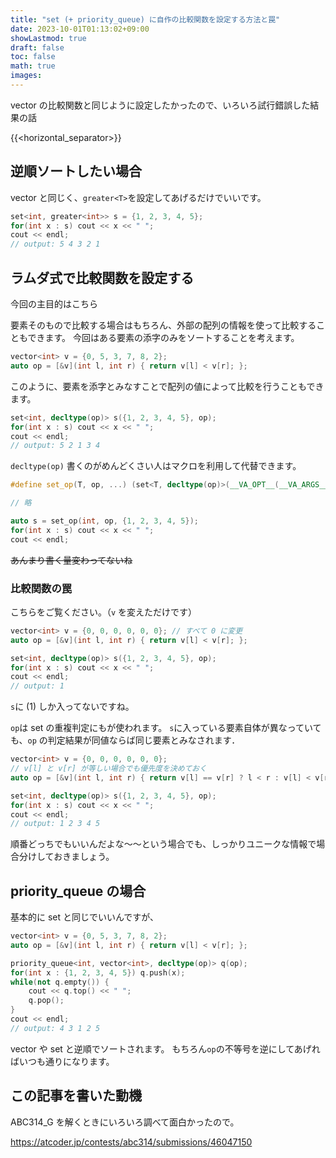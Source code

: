 ```yaml
---
title: "set (+ priority_queue) に自作の比較関数を設定する方法と罠"
date: 2023-10-01T01:13:02+09:00
showLastmod: true
draft: false
toc: false
math: true
images:
---
```


vector の比較関数と同じように設定したかったので、いろいろ試行錯誤した結果の話

{{<horizontal_separator>}}

## 逆順ソートしたい場合
vector と同じく、`greater<T>`を設定してあげるだけでいいです。

```cpp
set<int, greater<int>> s = {1, 2, 3, 4, 5};
for(int x : s) cout << x << " ";
cout << endl;
// output: 5 4 3 2 1 
```

## ラムダ式で比較関数を設定する
今回の主目的はこちら

要素そのもので比較する場合はもちろん、外部の配列の情報を使って比較することもできます。
今回はある要素の添字のみをソートすることを考えます。

```cpp
vector<int> v = {0, 5, 3, 7, 8, 2};
auto op = [&v](int l, int r) { return v[l] < v[r]; };
```

このように、要素を添字とみなすことで配列の値によって比較を行うこともできます。

```cpp
set<int, decltype(op)> s({1, 2, 3, 4, 5}, op);
for(int x : s) cout << x << " ";
cout << endl;
// output: 5 2 1 3 4 
```

`decltype(op)` 書くのがめんどくさい人はマクロを利用して代替できます。

```cpp
#define set_op(T, op, ...) (set<T, decltype(op)>(__VA_OPT__(__VA_ARGS__, ) op))

// 略

auto s = set_op(int, op, {1, 2, 3, 4, 5});
for(int x : s) cout << x << " ";
cout << endl;
```

~~あんまり書く量変わってないね~~

### 比較関数の罠
こちらをご覧ください。（`v` を変えただけです）
```cpp
vector<int> v = {0, 0, 0, 0, 0, 0}; // すべて 0 に変更
auto op = [&v](int l, int r) { return v[l] < v[r]; };

set<int, decltype(op)> s({1, 2, 3, 4, 5}, op);
for(int x : s) cout << x << " ";
cout << endl;
// output: 1 
```

`s`に \(1\) しか入ってないですね。

`op`は set の重複判定にもが使われます。
`s`に入っている要素自体が異なっていても、`op` の判定結果が同値ならば同じ要素とみなされます．

```cpp
vector<int> v = {0, 0, 0, 0, 0, 0};
// v[l] と v[r] が等しい場合でも優先度を決めておく
auto op = [&v](int l, int r) { return v[l] == v[r] ? l < r : v[l] < v[r]; };

set<int, decltype(op)> s({1, 2, 3, 4, 5}, op);
for(int x : s) cout << x << " ";
cout << endl;
// output: 1 2 3 4 5 
```

順番どっちでもいいんだよな～～という場合でも、しっかりユニークな情報で場合分けしておきましょう。

## priority_queue の場合
基本的に set と同じでいいんですが、

```cpp
vector<int> v = {0, 5, 3, 7, 8, 2};
auto op = [&v](int l, int r) { return v[l] < v[r]; };

priority_queue<int, vector<int>, decltype(op)> q(op);
for(int x : {1, 2, 3, 4, 5}) q.push(x);
while(not q.empty()) {
	cout << q.top() << " ";
	q.pop();
}
cout << endl;
// output: 4 3 1 2 5 
```

vector や set と逆順でソートされます。
もちろん`op`の不等号を逆にしてあげればいつも通りになります。

## この記事を書いた動機
ABC314_G を解くときにいろいろ調べて面白かったので。

https://atcoder.jp/contests/abc314/submissions/46047150
